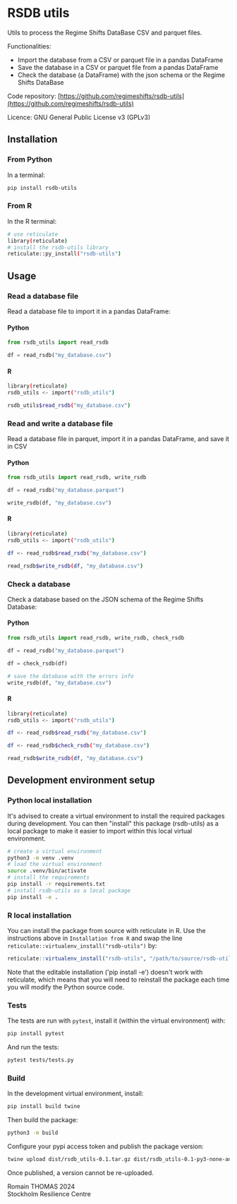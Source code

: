 # RSDB utils

Utils to process the Regime Shifts DataBase CSV and parquet files.

Functionalities:

  - Import the database from a CSV or parquet file in a pandas DataFrame
  - Save the database in a CSV or parquet file from a pandas DataFrame
  - Check the database (a DataFrame) with the json schema or the Regime Shifts DataBase

Code repository: [https://github.com/regimeshifts/rsdb-utils](https://github.com/regimeshifts/rsdb-utils)

Licence: GNU General Public License v3 (GPLv3)

## Installation

### From Python
In a terminal:
```bash
pip install rsdb-utils 
```

### From R
In the R terminal:
```bash
# use reticulate
library(reticulate)
# install the rsdb-utils library
reticulate::py_install("rsdb-utils")
```

## Usage

### Read a database file
Read a database file to import it in a pandas DataFrame:

#### Python
```python
from rsdb_utils import read_rsdb

df = read_rsdb("my_database.csv")
```

#### R
```bash
library(reticulate)
rsdb_utils <- import("rsdb_utils")

rsdb_utils$read_rsdb("my_database.csv")
```

### Read and write a database file

Read a database file in parquet, import it in a pandas DataFrame, and save it in CSV

#### Python
```python
from rsdb_utils import read_rsdb, write_rsdb

df = read_rsdb("my_database.parquet")

write_rsdb(df, "my_database.csv")
```

#### R
```bash
library(reticulate)
rsdb_utils <- import("rsdb_utils")

df <- read_rsdb$read_rsdb("my_database.csv")

read_rsdb$write_rsdb(df, "my_database.csv")
```

### Check a database

Check a database based on the JSON schema of the Regime Shifts Database:

#### Python
```python
from rsdb_utils import read_rsdb, write_rsdb, check_rsdb

df = read_rsdb("my_database.parquet")

df = check_rsdb(df)

# save the database with the errors info
write_rsdb(df, "my_database.csv")
```

#### R
```bash
library(reticulate)
rsdb_utils <- import("rsdb_utils")

df <- read_rsdb$read_rsdb("my_database.csv")

df <- read_rsdb$check_rsdb("my_database.csv")

read_rsdb$write_rsdb(df, "my_database.csv")
```


## Development environment setup

### Python local installation

It's advised to create a virtual environment to install the required packages during development.
You can then "install" this package (rsdb-utils) as a local package to make it easier to import
within this local virtual environment.

```bash
# create a virtual environment
python3 -m venv .venv
# load the virtual environment
source .venv/bin/activate
# install the requirements
pip install -r requirements.txt
# install rsdb-utils as a local package
pip install -e .
```

### R local installation

You can install the package from source with reticulate in R.
Use the instructions above in `Installation from R` and swap the line
`reticulate::virtualenv_install("rsdb-utils")` by:
```R
reticulate::virtualenv_install("rsdb-utils", "/path/to/source/rsdb-utils")
```
Note that the editable installation ('pip install -e') doesn't work with reticulate, which
means that you will need to reinstall the package each time you will modify the Python source code.

### Tests

The tests are run with `pytest`, install it (within the virtual environment) with:

```bash
pip install pytest 
```

And run the tests:

```bash
pytest tests/tests.py
```

### Build

In the development virtual environment, install:
```bash
pip install build twine
```

Then build the package:
```bash
python3 -m build
```

Configure your pypi access token and publish the package version:
```bash
twine upload dist/rsdb_utils-0.1.tar.gz dist/rsdb_utils-0.1-py3-none-any.whl
```
Once published, a version cannot be re-uploaded.

Romain THOMAS 2024  
Stockholm Resilience Centre
